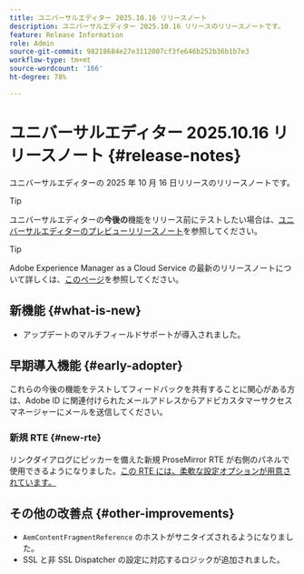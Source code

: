 ```yaml
---
title: ユニバーサルエディター 2025.10.16 リリースノート
description: ユニバーサルエディター 2025.10.16 リリースのリリースノートです。
feature: Release Information
role: Admin
source-git-commit: 98218684e27e3112007cf3fe646b252b36b1b7e3
workflow-type: tm+mt
source-wordcount: '166'
ht-degree: 78%

---
```



# ユニバーサルエディター 2025.10.16 リリースノート {#release-notes}

ユニバーサルエディターの 2025 年 10 月 16 日リリースのリリースノートです。

>[!TIP]
>
>ユニバーサルエディターの&#x200B;**今後の**&#x200B;機能をリリース前にテストしたい場合は、[ユニバーサルエディターのプレビューリリースノート](/help/release-notes/universal-editor/preview.md)を参照してください。

>[!TIP]
>
>Adobe Experience Manager as a Cloud Service の最新のリリースノートについて詳しくは、[このページ](/help/release-notes/release-notes-cloud/release-notes-current.md)を参照してください。

## 新機能 {#what-is-new}

* アップデートのマルチフィールドサポートが導入されました。

## 早期導入機能 {#early-adopter}

これらの今後の機能をテストしてフィードバックを共有することに関心がある方は、Adobe ID に関連付けられたメールアドレスからアドビカスタマーサクセスマネージャーにメールを送信してください。

### 新規 RTE {#new-rte}

リンクダイアログにピッカーを備えた新規 ProseMirror RTE が右側のパネルで使用できるようになりました。[この RTE には、柔軟な設定オプションが用意されています。](/help/implementing/universal-editor/configure-rte.md)

## その他の改善点 {#other-improvements}

* `AemContentFragmentReference` のホストがサニタイズされるようになりました。
* SSL と非 SSL Dispatcher の設定に対応するロジックが追加されました。
